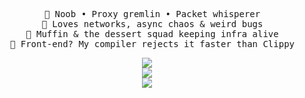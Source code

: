 <div align="center">
<pre>
  🦀 Noob • Proxy gremlin • Packet whisperer
  📡 Loves networks, async chaos & weird bugs
  🍰 Muffin & the dessert squad keeping infra alive
  🚫 Front-end? My compiler rejects it faster than Clippy
</pre>
<p align="center">
  <a href="https://skillicons.dev">
    <img src="https://skillicons.dev/icons?i=ruby,c,php,html,css" /> </br>
    <img src="https://skillicons.dev/icons?i=postgres,mysql,sqlite,redis,rabbitmq" /> </br>
    <img src="https://skillicons.dev/icons?i=linux,debian,ubuntu,docker,cloudflare" />
  </a>
</p>
</div>
